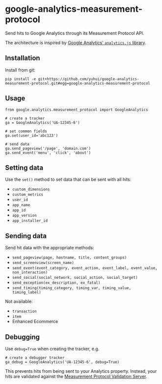 # google-analytics-measurement-protocol

Send hits to Google Analytics through its Measurement Protocol API.

The architecture is inspired by [Google Analytics' `analytics.js` library](https://developers.google.com/analytics/devguides/collection/analyticsjs/).

## Installation

Install from git:
```
pip install -e git+https://github.com/yuhui/google-analytics-measurement-protocol.git#egg=google-analytics-measurement-protocol
```

## Usage

```
from google.analytics.measurement_protocol import GoogleAnalytics

# create a tracker
ga = GoogleAnalytics('UA-12345-6')

# set common fields
ga.set(user_id='abc123')

# send data
ga.send_pageview('/page', 'domain.com')
ga.send_event('menu', 'click', 'about')
```

## Setting data
Use the `set()` method to set data that can be sent with all hits:

- `custom_dimensions`
- `custom_metrics`
- `user_id`
- `app_name`
- `app_id`
- `app_version`
- `app_installer_id`

## Sending data
Send hit data with the appropriate methods:

- `send_pageview(page, hostname, title, content_groups)`
- `send_screenview(screen_name)`
- `send_event(event_category, event_action, event_label, event_value, non_interaction)`
- `send_social(social_network, social_action, social_target)`
- `send_exception(ex_description, ex_fatal)`
- `send_timing(timing_category, timing_var, timing_value, timing_label)`

Not available:
- `transaction`
- `item`
- Enhanced Ecommerce

## Debugging
Use `debug=True` when creating the tracker, e.g.

```
# create a debugger tracker
ga_debug = GoogleAnalytics('UA-12345-6', debug=True)
```

This prevents hits from being sent to your Analytics property. Instead, your hits are validated against the [Measurement Protocol Validation Server](https://developers.google.com/analytics/devguides/collection/protocol/v1/validating-hits).
